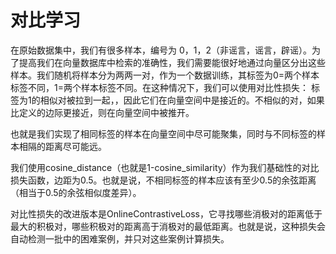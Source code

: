 # 对比学习

在原始数据集中，我们有很多样本，编号为 0，1，2（非谣言，谣言，辟谣）。为了提高我们在向量数据库中检索的准确性，我们需要能很好地通过向量区分出这些样本。我们随机将样本分为两两一对，作为一个数据训练，其标签为0=两个样本标签不同，1=两个样本标签不同。在这种情况下，我们可以使用对比性损失： 标签为1的相似对被拉到一起，，因此它们在向量空间中是接近的。不相似的对，如果比定义的边际更接近，则在向量空间中被推开。

也就是我们实现了相同标签的样本在向量空间中尽可能聚集，同时与不同标签的样本相隔的距离尽可能远。

我们使用cosine_distance（也就是1-cosine_similarity）作为我们基础性的对比损失函数，边距为0.5。也就是说，不相同标签的样本应该有至少0.5的余弦距离（相当于0.5的余弦相似度差异）。

对比性损失的改进版本是OnlineContrastiveLoss，它寻找哪些消极对的距离低于最大的积极对，哪些积极对的距离高于消极对的最低距离。也就是说，这种损失会自动检测一批中的困难案例，并只对这些案例计算损失。
